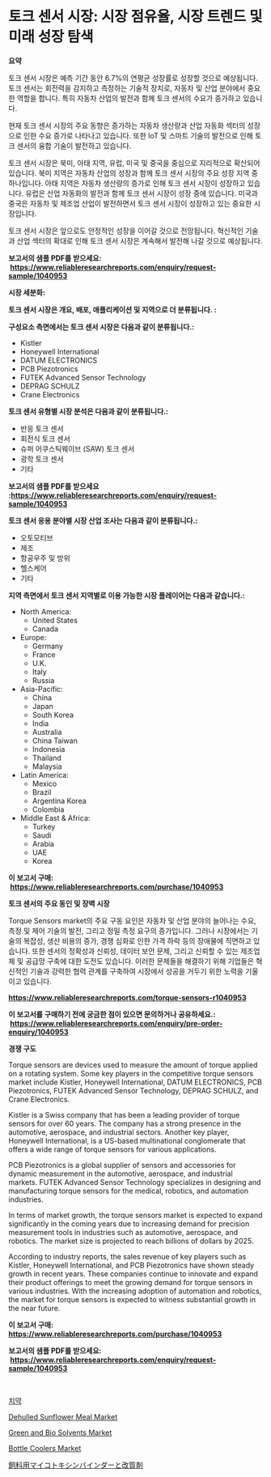<p><h1>토크 센서 시장: 시장 점유율, 시장 트렌드 및 미래 성장 탐색</h1></p><p><strong>요약</strong></p>
<p><p>토크 센서 시장은 예측 기간 동안 6.7%의 연평균 성장률로 성장할 것으로 예상됩니다. 토크 센서는 회전력을 감지하고 측정하는 기술적 장치로, 자동차 및 산업 분야에서 중요한 역할을 합니다. 특히 자동차 산업의 발전과 함께 토크 센서의 수요가 증가하고 있습니다.</p><p>현재 토크 센서 시장의 주요 동향은 증가하는 자동차 생산량과 산업 자동화 섹터의 성장으로 인한 수요 증가로 나타나고 있습니다. 또한 IoT 및 스마트 기술의 발전으로 인해 토크 센서의 융합 기술이 발전하고 있습니다.</p><p>토크 센서 시장은 북미, 아태 지역, 유럽, 미국 및 중국을 중심으로 지리적으로 확산되어 있습니다. 북미 지역은 자동차 산업의 성장과 함께 토크 센서 시장의 주요 성장 지역 중 하나입니다. 아태 지역은 자동차 생산량의 증가로 인해 토크 센서 시장이 성장하고 있습니다. 유럽은 산업 자동화의 발전과 함께 토크 센서 시장이 성장 중에 있습니다. 미국과 중국은 자동차 및 제조업 산업이 발전하면서 토크 센서 시장이 성장하고 있는 중요한 시장입니다.</p><p>토크 센서 시장은 앞으로도 안정적인 성장을 이어갈 것으로 전망됩니다. 혁신적인 기술과 산업 섹터의 확대로 인해 토크 센서 시장은 계속해서 발전해 나갈 것으로 예상됩니다.</p></p>
<p><strong>보고서의 샘플 PDF를 받으세요: &nbsp;<a href="https://www.reliableresearchreports.com/enquiry/request-sample/1040953">https://www.reliableresearchreports.com/enquiry/request-sample/1040953</a></strong></p>
<p><strong>시장 세분화:</strong></p>
<p><strong> 토크 센서 시장은 개요, 배포, 애플리케이션 및 지역으로 더 분류됩니다. :</strong></p>
<p><strong>구성요소 측면에서는 토크 센서 시장은 다음과 같이 분류됩니다.:</strong></p>
<p><ul><li>Kistler</li><li>Honeywell International</li><li>DATUM ELECTRONICS</li><li>PCB Piezotronics</li><li>FUTEK Advanced Sensor Technology</li><li>DEPRAG SCHULZ</li><li>Crane Electronics</li></ul></p>
<p><strong> 토크 센서 유형별 시장 분석은 다음과 같이 분류됩니다.:</strong></p>
<p><ul><li>반응 토크 센서</li><li>회전식 토크 센서</li><li>슈퍼 어쿠스틱웨이브 (SAW) 토크 센서</li><li>광학 토크 센서</li><li>기타</li></ul></p>
<p><strong>보고서의 샘플 PDF를 받으세요 :<a href="https://www.reliableresearchreports.com/enquiry/request-sample/1040953">https://www.reliableresearchreports.com/enquiry/request-sample/1040953</a></strong></p>
<p><strong> 토크 센서 응용 분야별 시장 산업 조사는 다음과 같이 분류됩니다.:</strong></p>
<p><ul><li>오토모티브</li><li>제조</li><li>항공우주 및 방위</li><li>헬스케어</li><li>기타</li></ul></p>
<p><strong>지역 측면에서 토크 센서 지역별로 이용 가능한 시장 플레이어는 다음과 같습니다.:</strong></p>
<p><ul>
    <li>
        North America:
        <ul>
            <li>United States</li>
            <li>Canada</li>
        </ul>
    </li>
    <li>
        Europe:
        <ul>
            <li>Germany</li>
            <li>France</li>
            <li>U.K.</li>
            <li>Italy</li>
            <li>Russia</li>
        </ul>
    </li>
    <li>
        Asia-Pacific:
        <ul>
            <li>China</li>
            <li>Japan</li>
            <li>South Korea</li>
            <li>India</li>
            <li>Australia</li>
            <li>China Taiwan</li>
            <li>Indonesia</li>
            <li>Thailand</li>
            <li>Malaysia</li>
        </ul>
    </li>
    <li>
        Latin America:
        <ul>
            <li>Mexico</li>
            <li>Brazil</li>
            <li>Argentina Korea</li>
            <li>Colombia</li>
        </ul>
    </li>
    <li>
        Middle East & Africa:
        <ul>
            <li>Turkey</li>
            <li>Saudi</li>
            <li>Arabia</li>
            <li>UAE</li>
            <li>Korea</li>
        </ul>
    </li>
    </ul></p>
<p><strong>이 보고서 구매: &nbsp;<a href="https://www.reliableresearchreports.com/purchase/1040953">https://www.reliableresearchreports.com/purchase/1040953</a></strong></p>
<p><strong>토크 센서의 주요 동인 및 장벽 시장</strong></p>
<p><p>Torque Sensors market의 주요 구동 요인은 자동차 및 산업 분야의 늘어나는 수요, 측정 및 제어 기술의 발전, 그리고 정밀 측정 요구의 증가입니다. 그러나 시장에서는 기술의 복잡성, 생산 비용의 증가, 경쟁 심화로 인한 가격 하락 등의 장애물에 직면하고 있습니다. 또한 센서의 정확성과 신뢰성, 데이터 보안 문제, 그리고 신뢰할 수 있는 제조업체 및 공급망 구축에 대한 도전도 있습니다. 이러한 문제들을 해결하기 위해 기업들은 혁신적인 기술과 강력한 협력 관계를 구축하여 시장에서 성공을 거두기 위한 노력을 기울이고 있습니다.</p></p>
<p><strong><a href="https://www.reliableresearchreports.com/torque-sensors-r1040953">https://www.reliableresearchreports.com/torque-sensors-r1040953</a></strong></p>
<p><strong>이 보고서를 구매하기 전에 궁금한 점이 있으면 문의하거나 공유하세요.: &nbsp;<a href="https://www.reliableresearchreports.com/enquiry/pre-order-enquiry/1040953">https://www.reliableresearchreports.com/enquiry/pre-order-enquiry/1040953</a></strong></p>
<p><strong>경쟁 구도</strong></p>
<p><p>Torque sensors are devices used to measure the amount of torque applied on a rotating system. Some key players in the competitive torque sensors market include Kistler, Honeywell International, DATUM ELECTRONICS, PCB Piezotronics, FUTEK Advanced Sensor Technology, DEPRAG SCHULZ, and Crane Electronics.</p><p>Kistler is a Swiss company that has been a leading provider of torque sensors for over 60 years. The company has a strong presence in the automotive, aerospace, and industrial sectors. Another key player, Honeywell International, is a US-based multinational conglomerate that offers a wide range of torque sensors for various applications.</p><p>PCB Piezotronics is a global supplier of sensors and accessories for dynamic measurement in the automotive, aerospace, and industrial markets. FUTEK Advanced Sensor Technology specializes in designing and manufacturing torque sensors for the medical, robotics, and automation industries.</p><p>In terms of market growth, the torque sensors market is expected to expand significantly in the coming years due to increasing demand for precision measurement tools in industries such as automotive, aerospace, and robotics. The market size is projected to reach billions of dollars by 2025.</p><p>According to industry reports, the sales revenue of key players such as Kistler, Honeywell International, and PCB Piezotronics have shown steady growth in recent years. These companies continue to innovate and expand their product offerings to meet the growing demand for torque sensors in various industries. With the increasing adoption of automation and robotics, the market for torque sensors is expected to witness substantial growth in the near future.</p></p>
<p><strong>이 보고서 구매: &nbsp; <a href="https://www.reliableresearchreports.com/purchase/1040953">https://www.reliableresearchreports.com/purchase/1040953</a></strong></p>
<p><strong>보고서의 샘플 PDF를 받으세요: &nbsp;<a href="https://www.reliableresearchreports.com/enquiry/request-sample/1040953">https://www.reliableresearchreports.com/enquiry/request-sample/1040953</a></strong><strong></strong></p>
<p>&nbsp;</p>
<p><p><a href="https://github.com/TobyKub4685/Market-Research-Report-List-1/blob/main/101938917966.md">치약</a></p><p><a href="https://github.com/rahu1506/Market-Research-Report-List-3/blob/main/dehulled-sunflower-meal-market.md">Dehulled Sunflower Meal Market</a></p><p><a href="https://issuu.com/reportprime-2/docs/green-and-bio-solvents-market-size-2030.pptx">Green and Bio Solvents Market</a></p><p><a href="https://view.publitas.com/reportprime-1/global-bottle-coolers-market-by-types-applications-and-major-players-with-regional-growth-rate-analysis-and-development-situation-from-2024-to-2031/">Bottle Coolers Market</a></p><p><a href="https://github.com/SantosDicki04/Market-Research-Report-List-1/blob/main/812405119453.md">飼料用マイコトキシンバインダーと改質剤</a></p></p>